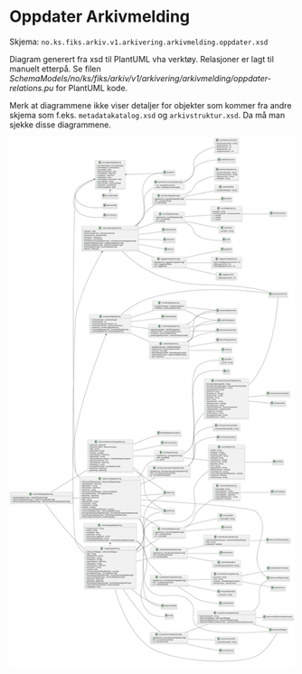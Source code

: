 # Oppdater Arkivmelding

Skjema: `no.ks.fiks.arkiv.v1.arkivering.arkivmelding.oppdater.xsd`

Diagram generert fra xsd til PlantUML vha verktøy. Relasjoner er lagt til manuelt etterpå.
Se filen _SchemaModels/no/ks/fiks/arkiv/v1/arkivering/arkivmelding/oppdater-relations.pu_ for PlantUML kode.

Merk at diagrammene ikke viser detaljer for objekter som kommer fra andre skjema som f.eks. `metadatakatalog.xsd` og `arkivstruktur.xsd`.
Da må man sjekke disse diagrammene.

![opprett arkivmelding](oppdater-relations.svg)